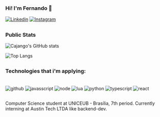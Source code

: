 
### Hi! I'm Fernando 👋

[![Linkedin](https://img.shields.io/badge/LinkedIn-100000?style=for-the-badge&logo=linkedin&logoColor=blue)](https://www.linkedin.com/in/fernando-cajango-725b48232/)
[![Instagram](https://img.shields.io/badge/Instagram-100000?style=for-the-badge&logo=instagram&logoColor=red)](https://www.instagram.com/fernando_cajango/)


##
### Public Stats
![Cajango's GitHub stats](https://github-readme-stats.vercel.app/api?username=cajango-dev&show_icons=true&theme=tokyonight)

![Top Langs](https://github-readme-stats.vercel.app/api/top-langs/?username=cajango-dev&layout=compact&theme=tokyonight)

##
### Technologies that i'm applying:

<div style="display: inline_block"><br/>
    <img align="center" alt="github" src="https://img.shields.io/badge/GitHub-100000?style=for-the-badge&logo=github&logoColor=white"/>
    <img align="center" alt="javasscript" src="https://img.shields.io/badge/JavaScript-100000?style=for-the-badge&logo=javascript&logoColor=yellow"/>
    <img align="center" alt="node" src="https://img.shields.io/badge/Node.js-100000?style=for-the-badge&logo=node.js&logoColor=green"/>
    <img align="center" alt="lua" src="https://img.shields.io/badge/Lua-100000?style=for-the-badge&logo=lua&logoColor=blue"/>
    <img align="center" alt="python" src="https://img.shields.io/badge/Python-100000?style=for-the-badge&logo=python&logoColor=yellow"/>
    <img align="center" alt="typescript" src="https://img.shields.io/badge/TypeScript-100000?style=for-the-badge&logo=typescript&logoColor=blue"/>
    <img align="center" alt="react" src="https://img.shields.io/badge/React-100000?style=for-the-badge&logo=react&logoColor=blue"/>
</div>

##

Computer Science student at UNICEUB - Brasília, 7th period. Currently interning at Austin Tech LTDA like backend-dev.
